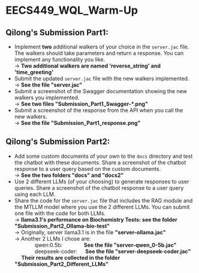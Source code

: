 # EECS449_WQL_Warm-Up
## Qilong's Submission Part1:
+ Implement **two** additional walkers of your choice in the `server.jac` file. The walkers should take parameters and return a response. You can implement any functionality you like.  
   -> **Two additional walkers are named 'reverse_string' and 'time_greeting'**
+ Submit the updated `server.jac` file with the new walkers implemented.  
   -> **See the file "server.jac"**
+ Submit a screenshot of the Swagger documentation showing the new walkers you implemented.  
   -> **See two files "Submission_Part1_Swagger-*.png"**
+ Submit a screenshot of the response from the API when you call the new walkers.  
   -> **See the file "Submission_Part1_response.png"**

## Qilong's Submission Part2:
+ Add some custom documents of your own to the `docs` directory and test the chatbot with these documents. Share a screenshot of the chatbot response to a user query based on the custom documents.  
   -> **See the two folders "docs" and "docs2"**
+ Use 2 different LLMs (of your choosing) to generate responses to user queries. Share a screenshot of the chatbot response to a user query using each LLM.
+ Share the code for the `server.jac` file that includes the RAG module and the MTLLM model where you use the 2 different LLMs. You can submit one file with the code for both LLMs.   
   -> **llama3.1's performance on Biochemistry Tests: see the folder "Submission_Part2_Ollama-bio-test"**  
   -> Originally, server llama3.1 is in the file **"server-ollama.jac"**  
   -> Another 2 LLMs I chose are:  
  &emsp; &emsp; &emsp;      qwen:0.5b:  &emsp; &emsp; &emsp; **See the file "server-qwen_0-5b.jac"**  
  &emsp; &emsp; &emsp; deepseek-coder:  &emsp; **See the file "server-deepseek-coder.jac"**  
  &emsp;   **Their results are collected in the folder "Submission_Part2_Different_LLMs"**

